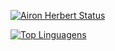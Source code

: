 [![Airon Herbert Status](https://github-readme-stats.vercel.app/api?username=aironherbert&show_icons=true&hide=contribs)](https://www.linkedin.com/in/airon-herbert/)

[![Top Linguagens](https://github-readme-stats.vercel.app/api/top-langs/?username=aironherbert&layout=compact)](https://www.linkedin.com/in/airon-herbert/)
